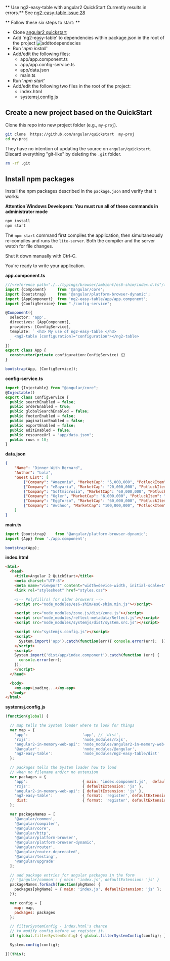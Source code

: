 ** Use ng2-easy-table with angular2 QuickStart
Currently results in errors.** See [ng2-easy-table issue 28](https://github.com/ssuperczynski/ng2-easy-table/issues/28)

** Follow these six steps to start: **
* Clone [angular2 quickstart](https://github.com/angular/quickstart/blob/master/README.md)
* Add 'ng2-easy-table' to dependencies within package.json in the root of the project
![addtodependecies](https://cloud.githubusercontent.com/assets/13954708/15130055/0ad044da-1603-11e6-9bc2-18be95e0aeca.png)
* Run '_npm install_'
* Add/edit the following files:
  - app/app.component.ts
  - app/app.config-service.ts
  - app/data.json
  - main.ts
* Run '_npm start_'
* Add/edit the following two files in the root of the project:
  + index.html
  + systemsj.config.js
  

## Create a new project based on the QuickStart

Clone this repo into new project folder (e.g., `my-proj`).
```bash
git clone  https://github.com/angular/quickstart  my-proj
cd my-proj
```

They have no intention of updating the source on `angular/quickstart`.
Discard everything "git-like" by deleting the `.git` folder.
```bash
rm -rf .git
```

## Install npm packages

Install the npm packages described in the `package.json` and verify that it works:

**Attention Windows Developers:  You must run all of these commands in administrator mode**

```bash
npm install
npm start
```

The `npm start` command first compiles the application, 
then simultaneously re-compiles and runs the `lite-server`.
Both the compiler and the server watch for file changes.

Shut it down manually with Ctrl-C.

You're ready to write your application.

**app.component.ts**
``` typescript
///<reference path="./../typings/browser/ambient/es6-shim/index.d.ts"/>
import {Component}     from '@angular/core';
import {bootstrap}     from '@angular/platform-browser-dynamic';
import {AppComponent}  from 'ng2-easy-table/app/app.component';
import {ConfigService} from "./config-service";

@Component({
  selector: 'app',
  directives: [AppComponent],
  providers: [ConfigService],
  template: ` <h3> My use of ng2-easy-table </h3>
    <ng2-table [configuration]="configuration"></ng2-table>
  `
})
export class App {
  constructor(private configuration:ConfigService) {}
}

bootstrap(App, [ConfigService]);
```
**config-service.ts**
```typescript
import {Injectable} from "@angular/core";
@Injectable()
export class ConfigService {
  public searchEnabled = false;
  public orderEnabled = true;
  public globalSearchEnabled = false;
  public footerEnabled = false;
  public paginationEnabled = false;
  public exportEnabled = false;
  public editEnabled = false;
  public resourceUrl = "app/data.json";
  public rows = 10;
}
```
**data.json**
``` json
{
    "Name": "Dinner With Bernard",
    "Author": "Lola",
    "Guest List": [
        {"Company": "Amazonia", "MarketCap": "5,000,000", "PotluckItem": "drinks"},
        {"Company": "eBayaria", "MarketCap": "20,000,000", "PotluckItem": "desserts"},
        {"Company": "Softmicrosia", "MarketCap": "60,000,000", "PotluckItem": "fruit salads"},
        {"Company": "Ogler", "MarketCap": "6,000,000", "PotluckItem": "chips"},
        {"Company": "EggTorso", "MarketCap": "60,000,000", "PotluckItem": "egg salads"},
        {"Company": "Awchoo", "MarketCap": "100,000,000", "PotluckItem": "green salads"}
    ]
}
```
**main.ts**
``` typescript
import {bootstrap}    from '@angular/platform-browser-dynamic';
import {App} from './app.component';

bootstrap(App);
```
**index.html**
``` html
<html>
  <head>
    <title>Angular 2 QuickStart</title>
    <meta charset="UTF-8">
    <meta name="viewport" content="width=device-width, initial-scale=1">
    <link rel="stylesheet" href="styles.css">

    <!-- Polyfill(s) for older browsers -->
    <script src="node_modules/es6-shim/es6-shim.min.js"></script>

    <script src="node_modules/zone.js/dist/zone.js"></script>
    <script src="node_modules/reflect-metadata/Reflect.js"></script>
    <script src="node_modules/systemjs/dist/system.src.js"></script>

    <script src="systemjs.config.js"></script>
    <script>
      System.import('app').catch(function(err){ console.error(err);  });
    </script>
    <script>
    System.import('dist/app/index.component').catch(function (err) {
      console.error(err);
    });
    </script>
  </head>

  <body>
    <my-app>Loading...</my-app>
  </body>
</html>
```
**systemsj.config.js**
``` javascript
(function(global) {

  // map tells the System loader where to look for things
  var map = {
    'app':                        'app', // 'dist',
    'rxjs':                       'node_modules/rxjs',
    'angular2-in-memory-web-api': 'node_modules/angular2-in-memory-web-api',
    '@angular':                   'node_modules/@angular',
    'ng2-easy-table':             'node_modules/ng2-easy-table/dist'
  };

  // packages tells the System loader how to load
  // when no filename and/or no extension
  var packages = {
    'app':                        { main: 'index.component.js',  defaultExtension: 'js' },
    'rxjs':                       { defaultExtension: 'js' },
    'angular2-in-memory-web-api': { defaultExtension: 'js' },
    'ng2-easy-table':             { format: 'register', defaultExtension: 'js' },
     dist:                        { format: 'register', defaultExtension: 'js' }
  };

  var packageNames = [
    '@angular/common',
    '@angular/compiler',
    '@angular/core',
    '@angular/http',
    '@angular/platform-browser',
    '@angular/platform-browser-dynamic',
    '@angular/router',
    '@angular/router-deprecated',
    '@angular/testing',
    '@angular/upgrade'
  ];

  // add package entries for angular packages in the form
  // '@angular/common': { main: 'index.js', defaultExtension: 'js' }
  packageNames.forEach(function(pkgName) {
    packages[pkgName] = { main: 'index.js', defaultExtension: 'js' };
  });

  var config = {
    map: map,
    packages: packages
  };

  // filterSystemConfig - index.html's chance
  // to modify config before we register it.
  if (global.filterSystemConfig) { global.filterSystemConfig(config); }

  System.config(config);

})(this);
```